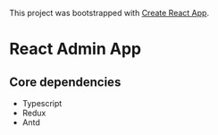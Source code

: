 This project was bootstrapped with [Create React App](https://github.com/facebook/create-react-app).

# React Admin App

## Core dependencies

- Typescript
- Redux
- Antd
